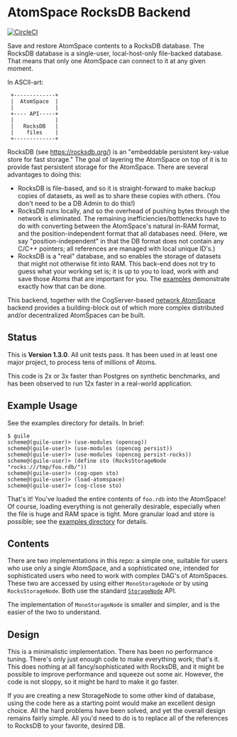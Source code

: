 AtomSpace RocksDB Backend
=========================
[![CircleCI](https://circleci.com/gh/opencog/atomspace-rocks.svg?style=svg)](https://circleci.com/gh/opencog/atomspace-rocks)

Save and restore AtomSpace contents to a RocksDB database. The RocksDB
database is a single-user, local-host-only file-backed database. That
means that only one AtomSpace can connect to it at any given moment.

In ASCII-art:

```
 +-------------+
 |  AtomSpace  |
 |             |
 +---- API-----+
 |             |
 |   RocksDB   |
 |    files    |
 +-------------+
```

RocksDB (see https://rocksdb.org/) is an "embeddable persistent key-value
store for fast storage." The goal of layering the AtomSpace on top of it
is to provide fast persistent storage for the AtomSpace.  There are
several advantages to doing this:

* RocksDB is file-based, and so it is straight-forward to make backup
  copies of datasets, as well as to share these copies with others.
  (You don't need to be a DB Admin to do this!)
* RocksDB runs locally, and so the overhead of pushing bytes through
  the network is eliminated. The remaining inefficiencies/bottlenecks
  have to do with converting between the AtomSpace's natural in-RAM
  format, and the position-independent format that all databases need.
  (Here, we say "position-independent" in that the DB format does not
  contain any C/C++ pointers; all references are managed with local
  unique ID's.)
* RocksDB is a "real" database, and so enables the storage of datasets
  that might not otherwise fit into RAM. This back-end does not try
  to guess what your working set is; it is up to you to load, work with
  and save those Atoms that are important for you. The [examples](examples)
  demonstrate exactly how that can be done.

This backend, together with the CogServer-based
[network AtomSpace](https://github.com/opencog/atomspace-cog)
backend provides a building-block out of which more complex
distributed and/or decentralized AtomSpaces can be built.


Status
------
This is **Version 1.3.0**.  All unit tests pass.  It has been used in
at least one major project, to process tens of millions of Atoms.

This code is 2x or 3x faster than Postgres on synthetic benchmarks,
and has been observed to run 12x faster in a real-world application.


Example Usage
-------------
See the examples directory for details. In brief:

```
$ guile
scheme@(guile-user)> (use-modules (opencog))
scheme@(guile-user)> (use-modules (opencog persist))
scheme@(guile-user)> (use-modules (opencog persist-rocks))
scheme@(guile-user)> (define sto (RocksStorageNode "rocks:///tmp/foo.rdb/"))
scheme@(guile-user)> (cog-open sto)
scheme@(guile-user)> (load-atomspace)
scheme@(guile-user)> (cog-close sto)
```

That's it! You've loaded the entire contents of `foo.rdb` into the
AtomSpace!  Of course, loading everything is not generally desirable,
especially when the file is huge and RAM space is tight.  More granular
load and store is possible; see the [examples directory](examples) for
details.

Contents
--------
There are two implementations in this repo: a simple one, suitable for
users who use only a single AtomSpace, and a sophisticated one, intended
for sophisticated users who need to work with complex DAG's of
AtomSpaces. These two are accessed by using either `MonoStorageNode`
or by using `RocksStorageNode`. Both use the standard
[`StorageNode`](https://wiki.opencog.org/w/StorageNode) API.

The implementation of `MonoStorageNode` is smaller and simpler, and is
the easier of the two to understand.

Design
------
This is a minimalistic implementation. There has been no performance
tuning. There's only just enough code to make everything work; that's
it. This does nothing at all fancy/sophisticated with RocksDB, and it
might be possible to improve performance and squeeze out some air.
However, the code is not sloppy, so it might be hard to make it go
faster.

If you are creating a new StorageNode to some other kind of database,
using the code here as a starting point would make an excellent design
choice.  All the hard problems have been solved, and yet the overall
design remains fairly simple.  All you'd need to do is to replace all
of the references to RocksDB to your favorite, desired DB.
